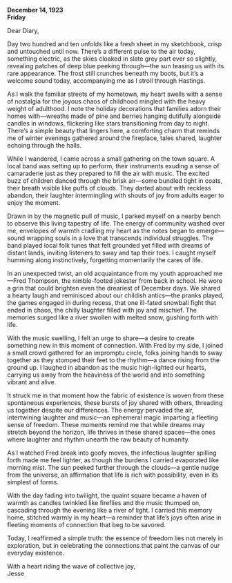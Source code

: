 
**December 14, 1923**  
**Friday**  

Dear Diary,

Day two hundred and ten unfolds like a fresh sheet in my sketchbook, crisp and untouched until now. There’s a different pulse to the air today, something electric, as the skies cloaked in slate grey part ever so slightly, revealing patches of deep blue peeking through—the sun teasing us with its rare appearance. The frost still crunches beneath my boots, but it’s a welcome sound today, accompanying me as I stroll through Hastings.

As I walk the familiar streets of my hometown, my heart swells with a sense of nostalgia for the joyous chaos of childhood mingled with the heavy weight of adulthood. I note the holiday decorations that families adorn their homes with—wreaths made of pine and berries hanging dutifully alongside candles in windows, flickering like stars transitioning from day to night. There’s a simple beauty that lingers here, a comforting charm that reminds me of winter evenings gathered around the fireplace, tales shared, laughter echoing through the halls.

While I wandered, I came across a small gathering on the town square. A local band was setting up to perform, their instruments exuding a sense of camaraderie just as they prepared to fill the air with music. The excited buzz of children danced through the brisk air—some bundled tight in coats, their breath visible like puffs of clouds. They darted about with reckless abandon, their laughter intermingling with shouts of joy from adults eager to enjoy the moment. 

Drawn in by the magnetic pull of music, I parked myself on a nearby bench to observe this living tapestry of life. The energy of community washed over me, envelopes of warmth cradling my heart as the notes began to emerge—sound wrapping souls in a love that transcends individual struggles. The band played local folk tunes that felt grounded yet filled with dreams of distant lands, inviting listeners to sway and tap their toes. I caught myself humming along instinctively, forgetting momentarily the cares of life.

In an unexpected twist, an old acquaintance from my youth approached me—Fred Thompson, the nimble-footed jokester from back in school. He wore a grin that could brighten even the dreariest of December days. We shared a hearty laugh and reminisced about our childish antics—the pranks played, the games engaged in during recess, that one ill-fated snowball fight that ended in chaos, the chilly laughter filled with joy and mischief. The memories surged like a river swollen with melted snow, gushing forth with life. 

With the music swelling, I felt an urge to share—a desire to create something new in this moment of connection. With Fred by my side, I joined a small crowd gathered for an impromptu circle, folks joining hands to sway together as they stomped their feet to the rhythm—a dance rising from the ground up. I laughed in abandon as the music high-lighted our hearts, carrying us away from the heaviness of the world and into something vibrant and alive.

It struck me in that moment how the fabric of existence is woven from these spontaneous experiences, these bursts of joy shared with others, threading us together despite our differences. The energy pervaded the air, intertwining laughter and music—an ephemeral magic imparting a fleeting sense of freedom. These moments remind me that while dreams may stretch beyond the horizon, life thrives in these shared spaces—the ones where laughter and rhythm unearth the raw beauty of humanity.

As I watched Fred break into goofy moves, the infectious laughter spilling forth made me feel lighter, as though the burdens I carried evaporated like morning mist. The sun peeked further through the clouds—a gentle nudge from the universe, an affirmation that life is rich with possibility, even in its simplest of forms. 

With the day fading into twilight, the quaint square became a haven of warmth as candles twinkled like fireflies and the music thumped on, cascading through the evening like a river of light. I carried this memory home, stitched warmly in my heart—a reminder that life’s joys often arise in fleeting moments of connection that beg to be savored.

Today, I reaffirmed a simple truth: the essence of freedom lies not merely in exploration, but in celebrating the connections that paint the canvas of our everyday existence. 

With a heart riding the wave of collective joy,  
Jesse
